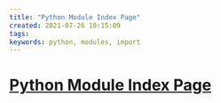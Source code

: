 ```yaml
---
title: "Python Module Index Page"
created: 2021-07-26 10:15:09
tags:
keywords: python, modules, import
---
```


# [Python Module Index Page](https://docs.python.org/3/py-modindex.html)
